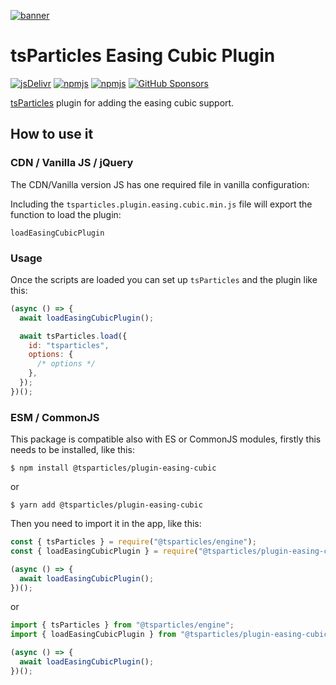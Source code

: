 [![banner](https://particles.js.org/images/banner3.png)](https://particles.js.org)

# tsParticles Easing Cubic Plugin

[![jsDelivr](https://data.jsdelivr.com/v1/package/npm/@tsparticles/plugin-easing-cubic/badge)](https://www.jsdelivr.com/package/npm/@tsparticles/plugin-easing-cubic)
[![npmjs](https://badge.fury.io/js/@tsparticles/plugin-easing-cubic.svg)](https://www.npmjs.com/package/@tsparticles/plugin-easing-cubic)
[![npmjs](https://img.shields.io/npm/dt/@tsparticles/plugin-easing-cubic)](https://www.npmjs.com/package/@tsparticles/plugin-easing-cubic) [![GitHub Sponsors](https://img.shields.io/github/sponsors/matteobruni)](https://github.com/sponsors/matteobruni)

[tsParticles](https://github.com/tsparticles/tsparticles) plugin for adding the easing cubic support.

## How to use it

### CDN / Vanilla JS / jQuery

The CDN/Vanilla version JS has one required file in vanilla configuration:

Including the `tsparticles.plugin.easing.cubic.min.js` file will export the function to load the plugin:

```text
loadEasingCubicPlugin
```

### Usage

Once the scripts are loaded you can set up `tsParticles` and the plugin like this:

```javascript
(async () => {
  await loadEasingCubicPlugin();

  await tsParticles.load({
    id: "tsparticles",
    options: {
      /* options */
    },
  });
})();
```

### ESM / CommonJS

This package is compatible also with ES or CommonJS modules, firstly this needs to be installed, like this:

```shell
$ npm install @tsparticles/plugin-easing-cubic
```

or

```shell
$ yarn add @tsparticles/plugin-easing-cubic
```

Then you need to import it in the app, like this:

```javascript
const { tsParticles } = require("@tsparticles/engine");
const { loadEasingCubicPlugin } = require("@tsparticles/plugin-easing-cubic");

(async () => {
  await loadEasingCubicPlugin();
})();
```

or

```javascript
import { tsParticles } from "@tsparticles/engine";
import { loadEasingCubicPlugin } from "@tsparticles/plugin-easing-cubic";

(async () => {
  await loadEasingCubicPlugin();
})();
```
